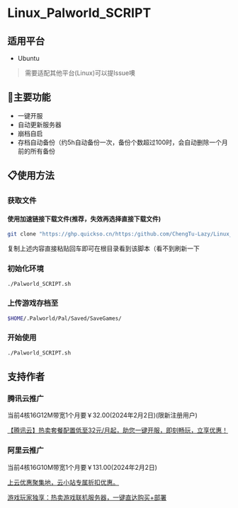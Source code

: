 # Linux_Palworld_SCRIPT

## 适用平台

- Ubuntu

> 需要适配其他平台(Linux)可以提Issue噢

## 🔔主要功能

- 一键开服
- 自动更新服务器
- 崩档自启
- 存档自动备份（约5h自动备份一次，备份个数超过100时，会自动删除一个月前的所有备份

## 📋使用方法

### 获取文件

#### 使用加速链接下载文件(推荐，失效再选择直接下载文件)

```bash
git clone "https://ghp.quickso.cn/https:/github.com/ChengTu-Lazy/Linux_Palworld_SCRIPT";cp "$HOME/Linux_Palworld_SCRIPT/Palworld_SCRIPT.sh" "$HOME/Palworld_SCRIPT.sh";rm -rf $HOME/Linux_Palworld_SCRIPT;chmod 777 Palworld_SCRIPT.sh
```

复制上述内容直接粘贴回车即可在根目录看到该脚本（看不到刷新一下

### 初始化环境

```bash
./Palworld_SCRIPT.sh
```

### 上传游戏存档至

```bash
$HOME/.Palworld/Pal/Saved/SaveGames/
```

### 开始使用

```bash
./Palworld_SCRIPT.sh
```

## 支持作者

### 腾讯云推广

当前4核16G12M带宽1个月要￥32.00(2024年2月2日)(限新注册用户)

[【腾讯云】热卖套餐配置低至32元/月起，助您一键开服，即刻畅玩，立享优惠！](https://curl.qcloud.com/pAOlwoBH)

### 阿里云推广

当前4核16G10M带宽1个月要￥131.00(2024年2月2日)

[上云优惠聚集地，云小站专属折扣优惠。](https://www.aliyun.com/minisite/goods?userCode=q47wgc4a)

[游戏玩家独享：热卖游戏联机服务器，一键直达购买+部署](https://developer.aliyun.com/topic/ecs/huanshou?userCode=q47wgc4a)
